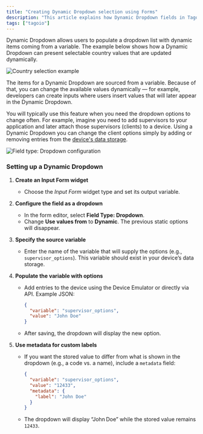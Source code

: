 ```yaml
---
title: "Creating Dynamic Dropdown selection using Forms"
description: "This article explains how Dynamic Dropdown fields in TagoIO Forms pull their options from a variable so you can update selection items dynamically, and when you would use this feature."
tags: ["tagoio"]
---
```

Dynamic Dropdown allows users to populate a dropdown list with dynamic items coming from a variable. The example below shows how a Dynamic Dropdown can present selectable country values that are updated dynamically.

![Country selection example](/docs_imagem/tagoio/creating-dynamic-dropdown-selection-using-forms-2.png)

The items for a Dynamic Dropdown are sourced from a variable. Because of that, you can change the available values dynamically — for example, developers can create inputs where users insert values that will later appear in the Dynamic Dropdown.

You will typically use this feature when you need the dropdown options to change often. For example, imagine you need to add supervisors to your application and later attach those supervisors (clients) to a device. Using a Dynamic Dropdown you can change the client options simply by adding or removing entries from the [device's data storage](/docs/tagoio/devices/).

![Field type: Dropdown configuration](/docs_imagem/tagoio/creating-dynamic-dropdown-selection-using-forms-2.png)

### Setting up a Dynamic Dropdown

1. **Create an Input Form widget**  
   - Choose the *Input Form* widget type and set its output variable.

2. **Configure the field as a dropdown**  
   - In the form editor, select **Field Type: Dropdown**.
   - Change **Use values from** to **Dynamic**. The previous static options will disappear.

3. **Specify the source variable**  
   - Enter the name of the variable that will supply the options (e.g., `supervisor_options`). This variable should exist in your device’s data storage.

4. **Populate the variable with options**  
   - Add entries to the device using the Device Emulator or directly via API. Example JSON:

     ```json
     {
       "variable": "supervisor_options",
       "value": "John Doe"
     }
     ```

   - After saving, the dropdown will display the new option.

5. **Use metadata for custom labels**  
   - If you want the stored value to differ from what is shown in the dropdown (e.g., a code vs. a name), include a `metadata` field:

     ```json
     {
       "variable": "supervisor_options",
       "value": "12433",
       "metadata": {
         "label": "John Doe"
       }
     }
     ```

   - The dropdown will display “John Doe” while the stored value remains `12433`.